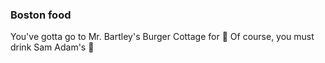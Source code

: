 ### Boston food

You've gotta go to Mr. Bartley's Burger Cottage for :hamburger:
Of course, you must drink Sam Adam's :beer:
